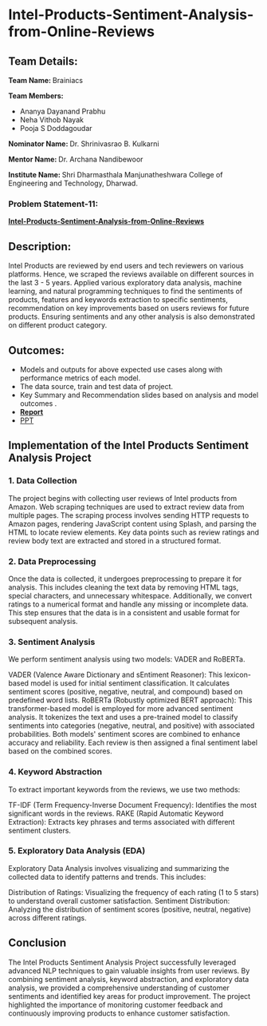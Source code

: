 <h1>Intel-Products-Sentiment-Analysis-from-Online-Reviews</h1>

<h2>Team Details: </h2>
<p><b>Team Name: </b>Brainiacs</p>
<b>Team Members: </b>
<ul>
<li>Ananya Dayanand Prabhu</li>
<li>Neha Vithob Nayak</li>
<li>Pooja S Doddagoudar</li>
</ul>
<p><b>Nominator Name: </b>Dr. Shrinivasrao B. Kulkarni</p>
<p><b>Mentor Name: </b>Dr. Archana Nandibewoor</p>
<p><b>Institute Name: </b>Shri Dharmasthala Manjunatheshwara College of Engineering and Technology, Dharwad.</p>
<h3> Problem Statement-11: </h3>
<u><b>Intel-Products-Sentiment-Analysis-from-Online-Reviews</b></u>

<h2> Description: </h2>
<p>Intel Products are reviewed by end users and tech reviewers on various platforms. 
Hence, we scraped the reviews available on different sources in the last 3 - 5 years. Applied
various exploratory data analysis, machine learning, and natural programming techniques to find the 
sentiments of products,  features and keywords extraction to specific sentiments, recommendation on key improvements based on 
users reviews for future products. Ensuring sentiments and any other analysis is also demonstrated on 
different product category.</p>

<h2> Outcomes: </h2>
<ul>
  <li>Models and outputs for above expected use cases along with performance metrics of each model.</li>
  <li>The data source, train and test data of project.</li>
  <li>Key Summary and Recommendation slides based on analysis and model outcomes .</li>
  <li><b><a href="https://drive.google.com/file/d/1SFVgKHfe6UotXsmXLabzXn8r-kKVxRN4/view?usp=sharing">Report</a></b></li>
  <li><a href="https://docs.google.com/presentation/d/1LreSXkqMysI0QbeEniwB7Q0ajV4p_Bb8/edit?usp=sharing&ouid=112215675198463534492&rtpof=true&sd=true">PPT</a></li>
</ul>

<h2>Implementation of the Intel Products Sentiment Analysis Project</h2>
<h3>1. Data Collection</h3>
<p>The project begins with collecting user reviews of Intel products from Amazon. Web scraping techniques are used to extract review data from multiple pages. The scraping process involves sending HTTP requests to Amazon pages, rendering JavaScript content using Splash, and parsing the HTML to locate review elements. Key data points such as review ratings and review body text are extracted and stored in a structured format.</p>
<h3>2. Data Preprocessing</h3>
<p>Once the data is collected, it undergoes preprocessing to prepare it for analysis. This includes cleaning the text data by removing HTML tags, special characters, and unnecessary whitespace. Additionally, we convert ratings to a numerical format and handle any missing or incomplete data. This step ensures that the data is in a consistent and usable format for subsequent analysis.</p>
<h3>3. Sentiment Analysis</h3>
<p>We perform sentiment analysis using two models: VADER and RoBERTa.

VADER (Valence Aware Dictionary and sEntiment Reasoner): This lexicon-based model is used for initial sentiment classification. It calculates sentiment scores (positive, negative, neutral, and compound) based on predefined word lists.
RoBERTa (Robustly optimized BERT approach): This transformer-based model is employed for more advanced sentiment analysis. It tokenizes the text and uses a pre-trained model to classify sentiments into categories (negative, neutral, and positive) with associated probabilities.
Both models' sentiment scores are combined to enhance accuracy and reliability. Each review is then assigned a final sentiment label based on the combined scores.</p>
<h3>4. Keyword Abstraction</h3>
<p>To extract important keywords from the reviews, we use two methods:

TF-IDF (Term Frequency-Inverse Document Frequency): Identifies the most significant words in the reviews.
RAKE (Rapid Automatic Keyword Extraction): Extracts key phrases and terms associated with different sentiment clusters.</p>
<h3>5. Exploratory Data Analysis (EDA)</h3>
<p>Exploratory Data Analysis involves visualizing and summarizing the collected data to identify patterns and trends. This includes:

Distribution of Ratings: Visualizing the frequency of each rating (1 to 5 stars) to understand overall customer satisfaction.
Sentiment Distribution: Analyzing the distribution of sentiment scores (positive, neutral, negative) across different ratings.</p>

<h2>Conclusion</h2>
<p>The Intel Products Sentiment Analysis Project successfully leveraged advanced NLP techniques to gain valuable insights from user reviews. By combining sentiment analysis, keyword abstraction, and exploratory data analysis, we provided a comprehensive understanding of customer sentiments and identified key areas for product improvement. The project highlighted the importance of monitoring customer feedback and continuously improving products to enhance customer satisfaction.</p>
